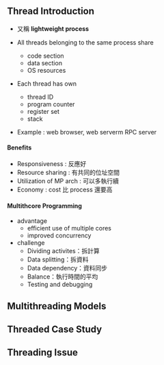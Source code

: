 ## Thread Introduction
+ 又稱 **lightweight process**
+ All threads belonging to the same process share
	+ code section
	+ data section
	+ OS resources
+ Each thread has own
	+ thread ID
	+ program counter 
	+ register set
	+ stack


+ Example : web browser, web serverm RPC server

#### Benefits
+ Responsiveness : 反應好
+ Resource sharing : 有共同的位址空間
+ Utilization of MP arch : 可以多執行續
+ Economy : cost 比 process 還要高

#### Multithcore Programming
+ advantage
	+ efficient use of multiple cores
	+ improved concurrency
+ challenge
	+ Dividing activites：拆計算
	+ Data splitting：拆資料
	+ Data dependency：資料同步
	+ Balance：執行時間的平均
	+ Testing and debugging

## Multithreading Models
## Threaded Case Study
## Threading Issue